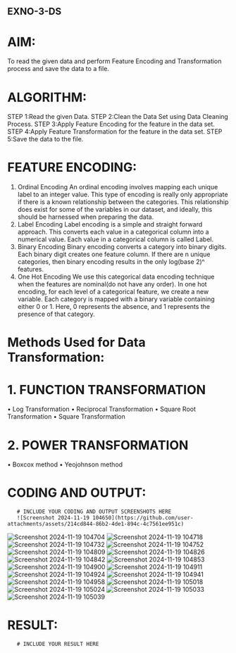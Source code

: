 ## EXNO-3-DS

# AIM:
To read the given data and perform Feature Encoding and Transformation process and save the data to a file.

# ALGORITHM:
STEP 1:Read the given Data.
STEP 2:Clean the Data Set using Data Cleaning Process.
STEP 3:Apply Feature Encoding for the feature in the data set.
STEP 4:Apply Feature Transformation for the feature in the data set.
STEP 5:Save the data to the file.

# FEATURE ENCODING:
1. Ordinal Encoding
An ordinal encoding involves mapping each unique label to an integer value. This type of encoding is really only appropriate if there is a known relationship between the categories. This relationship does exist for some of the variables in our dataset, and ideally, this should be harnessed when preparing the data.
2. Label Encoding
Label encoding is a simple and straight forward approach. This converts each value in a categorical column into a numerical value. Each value in a categorical column is called Label.
3. Binary Encoding
Binary encoding converts a category into binary digits. Each binary digit creates one feature column. If there are n unique categories, then binary encoding results in the only log(base 2)ⁿ features.
4. One Hot Encoding
We use this categorical data encoding technique when the features are nominal(do not have any order). In one hot encoding, for each level of a categorical feature, we create a new variable. Each category is mapped with a binary variable containing either 0 or 1. Here, 0 represents the absence, and 1 represents the presence of that category.

# Methods Used for Data Transformation:
  # 1. FUNCTION TRANSFORMATION
• Log Transformation
• Reciprocal Transformation
• Square Root Transformation
• Square Transformation
  # 2. POWER TRANSFORMATION
• Boxcox method
• Yeojohnson method

# CODING AND OUTPUT:
       # INCLUDE YOUR CODING AND OUTPUT SCREENSHOTS HERE
       ![Screenshot 2024-11-19 104650](https://github.com/user-attachments/assets/214cd844-86b2-4de1-894c-4c7561ee951c)
![Screenshot 2024-11-19 104704](https://github.com/user-attachments/assets/087cc4c6-082c-483a-b1fa-6f6b38523d6c)
![Screenshot 2024-11-19 104718](https://github.com/user-attachments/assets/3407c553-a488-4e34-946d-a24aa6ba73ba)
![Screenshot 2024-11-19 104732](https://github.com/user-attachments/assets/bed4880c-73ec-40ee-bb3d-e307d599074b)
![Screenshot 2024-11-19 104752](https://github.com/user-attachments/assets/8addb6cd-b5d0-4e39-b8ed-9d6d5a949ee9)
![Screenshot 2024-11-19 104809](https://github.com/user-attachments/assets/1122bed0-9367-4a27-84a2-f7dcaf2c66b5)
![Screenshot 2024-11-19 104826](https://github.com/user-attachments/assets/ce306a86-ade3-4efc-ac0b-518c1600d1e6)
![Screenshot 2024-11-19 104842](https://github.com/user-attachments/assets/51c2459c-f5cd-4151-9f91-e70aa5e96b60)
![Screenshot 2024-11-19 104853](https://github.com/user-attachments/assets/9c37b33c-91d2-4d47-a487-76a78af5c233)
![Screenshot 2024-11-19 104900](https://github.com/user-attachments/assets/8d15f68e-a9f6-461a-81e8-9e260ab27c35)
![Screenshot 2024-11-19 104911](https://github.com/user-attachments/assets/eca4e403-b442-47e3-bc84-54f540a93cfa)
![Screenshot 2024-11-19 104924](https://github.com/user-attachments/assets/07a6c571-a515-4318-acb7-59f7fd279530)
![Screenshot 2024-11-19 104941](https://github.com/user-attachments/assets/94d29a1d-1530-4445-84a9-ed804ef1b765)
![Screenshot 2024-11-19 104958](https://github.com/user-attachments/assets/4bde0698-a43b-4681-b36a-6d96c1a2befc)
![Screenshot 2024-11-19 105018](https://github.com/user-attachments/assets/641c0425-12d0-48cb-9407-e7b7a999ebe6)
![Screenshot 2024-11-19 105024](https://github.com/user-attachments/assets/e157123a-2742-48cf-823e-343ec4006ee9)
![Screenshot 2024-11-19 105033](https://github.com/user-attachments/assets/c2222ab9-6b35-4d8c-bfc6-25a9d7000dd8)
![Screenshot 2024-11-19 105039](https://github.com/user-attachments/assets/bd651d79-dbea-4259-a498-58cffb3edc66)

# RESULT:
       # INCLUDE YOUR RESULT HERE

       

